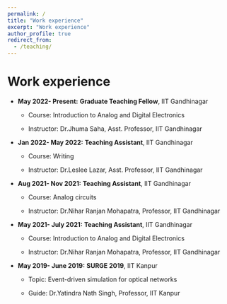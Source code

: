 ```yaml
---
permalink: /
title: "Work experience"
excerpt: "Work experience"
author_profile: true
redirect_from: 
  - /teaching/
---
```

Work experience
======
* **May 2022-
Present:** **Graduate Teaching Fellow**, IIT Gandhinagar

  * Course: Introduction to Analog and Digital Electronics

  * Instructor: Dr.Jhuma Saha, Asst. Professor, IIT Gandhinagar

* **Jan 2022-
May 2022:** **Teaching Assistant**, IIT Gandhinagar

  * Course: Writing

  * Instructor: Dr.Leslee Lazar, Asst. Professor, IIT Gandhinagar

* **Aug 2021-
Nov 2021:** **Teaching Assistant**, IIT Gandhinagar
 
  * Course: Analog circuits

  * Instructor: Dr.Nihar Ranjan Mohapatra, Professor, IIT Gandhinagar

* **May 2021-
July 2021:** **Teaching Assistant**, IIT Gandhinagar

  * Course: Introduction to Analog and Digital Electronics

  * Instructor: Dr.Nihar Ranjan Mohapatra, Professor, IIT Gandhinagar

* **May 2019-
June 2019:** **SURGE 2019**, IIT Kanpur

  * Topic: Event-driven simulation for optical networks

  * Guide: Dr.Yatindra Nath Singh, Professor, IIT Kanpur

